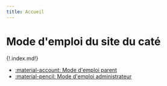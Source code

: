 ```yaml
---
title: Accueil
---
```


# Mode d'emploi du site du caté

{!.index.md!}

<div class="grid cards" markdown>

* [:material-account: Mode d'emploi parent](user/index.md)
* [:material-pencil: Mode d'emploi administrateur](admin/index.md)

</div>
